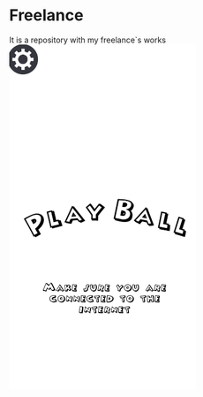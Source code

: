 # Freelance
It is a repository with my freelance`s works
![View 1 Image](https://github.com/Shukret/ImagesForReadme/blob/main/payball_1.png)

